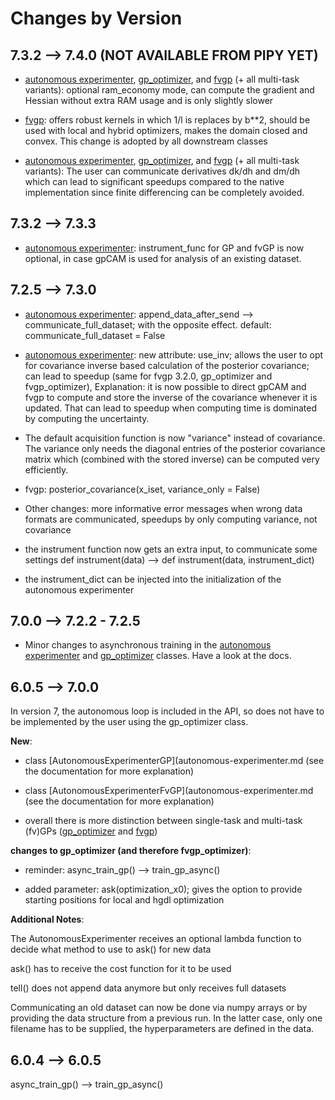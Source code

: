 # Changes by Version

## 7.3.2 --> 7.4.0 (NOT AVAILABLE FROM PIPY YET)

* [autonomous experimenter](autonomous-experimenter.md),
  [gp_optimizer](gp-optimizer.md), and 
  [fvgp](fvgp.md) (+ all multi-task variants):
  optional ram_economy mode, can compute the gradient and Hessian without extra RAM usage and is only slightly slower

* [fvgp](fvgp.md): offers robust kernels in which 1/l is replaces by b**2, should be used with local and hybrid optimizers, makes the domain closed and convex. This change is adopted by all downstream classes

* [autonomous experimenter](autonomous-experimenter.md),
  [gp_optimizer](gp-optimizer.md), and
  [fvgp](fvgp.md) (+ all multi-task variants):
  The user can communicate derivatives dk/dh and dm/dh which can lead to significant speedups compared to the native implementation since finite differencing can be completely avoided.

## 7.3.2 --> 7.3.3

* [autonomous experimenter](autonomous-experimenter.md):
  instrument_func for GP and fvGP is now optional, in case gpCAM is used for analysis of an existing dataset.

## 7.2.5 --> 7.3.0

* [autonomous experimenter](autonomous-experimenter.md):
  append_data_after_send --> communicate_full_dataset; with the opposite effect. default: communicate_full_dataset = False

* [autonomous experimenter](autonomous-experimenter.md):
  new attribute: use_inv; allows the user to opt for covariance inverse based calculation of the posterior covariance; can lead to speedup (same for fvgp 3.2.0, gp_optimizer and fvgp_optimizer), Explanation: it is now possible to direct gpCAM and fvgp to compute and store the inverse of the covariance whenever it is updated. That can lead to speedup when computing time is dominated by computing the uncertainty.

* The default acquisition function is now "variance" instead of covariance. The variance only needs the diagonal entries of the posterior covariance matrix which (combined with the stored inverse) can be computed very efficiently.

* fvgp: posterior_covariance(x_iset, variance_only = False)

* Other changes: more informative error messages when wrong data formats are communicated, speedups by only computing variance, not covariance

* the instrument function now gets an extra input, to communicate some settings def instrument(data) --> def instrument(data, instrument_dict)

* the instrument_dict can be injected into the initialization of the autonomous experimenter

## 7.0.0 --> 7.2.2 - 7.2.5

* Minor changes to asynchronous training in the [autonomous experimenter](autonomous-experimenter.md) and
  [gp_optimizer](gp-optimizer.md) classes. Have a look at the docs.

## 6.0.5 --> 7.0.0

In version 7, the autonomous loop is included in the API, so does not have to be implemented by the user using the gp_optimizer class.

**New**:

* class [AutonomousExperimenterGP](autonomous-experimenter.md (see the documentation for more explanation)

* class [AutonomousExperimenterFvGP](autonomous-experimenter.md (see the documentation for more explanation)

* overall there is more distinction between single-task and multi-task (fv)GPs
  ([gp_optimizer](gp-optimizer.md) and [fvgp](fvgp.md))

**changes to gp_optimizer (and therefore fvgp_optimizer)**:

* reminder: async_train_gp() --> train_gp_async()

* added parameter: ask(optimization_x0); gives the option to provide starting positions for local and hgdl optimization

**Additional Notes**:

The AutonomousExperimenter receives an optional lambda function to decide what method to use to ask() for new data

ask() has to receive the cost function for it to be used

tell() does not append data anymore but only receives full datasets

Communicating an old dataset can now be done via numpy arrays or by providing the data structure from a previous run. In the latter case, only one filename has to be supplied, the hyperparameters are defined in the data. 

## 6.0.4 --> 6.0.5

async_train_gp() --> train_gp_async()